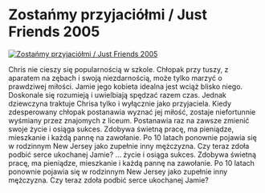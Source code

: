Zostańmy przyjaciółmi / Just Friends 2005 
=============
[![Zostańmy przyjaciółmi / Just Friends 2005 ](http://vidos.pl/images/player.gif)](http://vidos.pl/zostanmy-przyjaciolmi-just-friends-2005)

 Chris nie cieszy się popularnością w szkole. Chłopak przy tuszy, z aparatem na zębach i swoją niezdarnością, może tylko marzyć o prawdziwej miłości. Jamie jego kobieta idealna jest wciąż blisko niego. Doskonale się rozumieją i uwielbiają spędzać razem czas. Jednak dziewczyna traktuje Chrisa tylko i wyłącznie jako przyjaciela. Kiedy zdesperowany chłopak postanawia wyznać jej miłość, zostaje niefortunnie wyśmiany przez znajomych z liceum. Postanawia raz na zawsze zmienić swoje życie i osiąga sukces. Zdobywa świetną pracę, ma pieniądze, mieszkanie i każdą pannę na zawołanie. Po 10 latach ponownie pojawia się w rodzinnym New Jersey jako zupełnie inny mężczyzna. Czy teraz zdoła podbić serce ukochanej Jamie?  ... życie i osiąga sukces. Zdobywa świetną pracę, ma pieniądze, mieszkanie i każdą pannę na zawołanie. Po 10 latach ponownie pojawia się w rodzinnym New Jersey jako zupełnie inny mężczyzna. Czy teraz zdoła podbić serce ukochanej Jamie?

